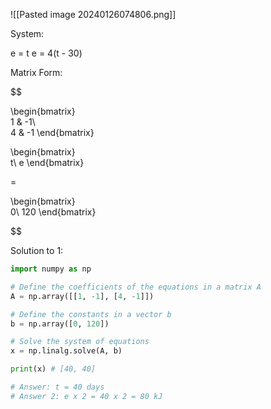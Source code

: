 
![[Pasted image 20240126074806.png]]

System:

e = t
e = 4(t - 30)

Matrix Form:

$$

\begin{bmatrix}  
1 & -1\\  
4 & -1 
\end{bmatrix}

\begin{bmatrix}  
t\\
e
\end{bmatrix}

=

\begin{bmatrix}  
0\\
120
\end{bmatrix}

$$

Solution to 1:

```python
import numpy as np

# Define the coefficients of the equations in a matrix A
A = np.array([[1, -1], [4, -1]])

# Define the constants in a vector b
b = np.array([0, 120])

# Solve the system of equations
x = np.linalg.solve(A, b)

print(x) # [40, 40]

# Answer: t = 40 days
# Answer 2: e x 2 = 40 x 2 = 80 kJ
```